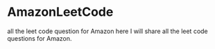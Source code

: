# AmazonLeetCode
all the leet code question for Amazon
here I will share all the leet code questions for Amazon.
